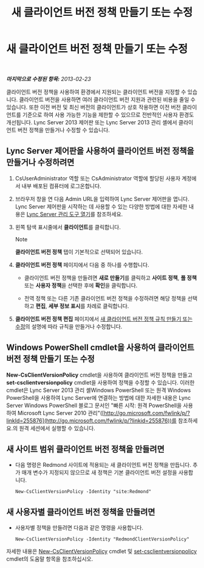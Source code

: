 ﻿---
title: 새 클라이언트 버전 정책 만들기 또는 수정
TOCTitle: 새 클라이언트 버전 정책 만들기 또는 수정
ms:assetid: 4be6e449-aa82-4b46-abb1-d31281573a72
ms:mtpsurl: https://technet.microsoft.com/ko-kr/library/JJ898476(v=OCS.15)
ms:contentKeyID: 52056834
ms.date: 08/10/2015
mtps_version: v=OCS.15
ms.translationtype: HT
---

# 새 클라이언트 버전 정책 만들기 또는 수정

 

_**마지막으로 수정된 항목:** 2013-02-23_

클라이언트 버전 정책을 사용하여 환경에서 지원되는 클라이언트 버전을 지정할 수 있습니다. 클라이언트 버전을 사용하면 여러 클라이언트 버전 지원과 관련된 비용을 줄일 수 있습니다. 또한 이전 버전 및 최신 버전의 클라이언트가 상호 작용하면 이전 버전 클라이언트를 기준으로 하여 사용 가능한 기능을 제한할 수 있으므로 전반적인 사용자 환경도 개선됩니다. Lync Server 2013 제어판 또는 Lync Server 2013 관리 셸에서 클라이언트 버전 정책을 만들거나 수정할 수 있습니다.

## Lync Server 제어판을 사용하여 클라이언트 버전 정책을 만들거나 수정하려면

1.  CsUserAdministrator 역할 또는 CsAdministrator 역할에 할당된 사용자 계정에서 내부 배포된 컴퓨터에 로그온합니다.

2.  브라우저 창을 연 다음 Admin URL을 입력하여 Lync Server 제어판을 엽니다. Lync Server 제어판을 시작하는 데 사용할 수 있는 다양한 방법에 대한 자세한 내용은 [Lync Server 관리 도구 열기](lync-server-2013-open-lync-server-administrative-tools.md)를 참조하세요.

3.  왼쪽 탐색 표시줄에서 **클라이언트**를 클릭합니다.
    

    > [!NOTE]
    > <STRONG>클라이언트 버전 정책</STRONG> 탭이 기본적으로 선택되어 있습니다.



4.  **클라이언트 버전 정책** 페이지에서 다음 중 하나를 수행합니다.
    
      - 클라이언트 버전 정책을 만들려면 **새로 만들기**를 클릭하고 **사이트 정책**, **풀 정책** 또는 **사용자 정책**을 선택한 후에 **확인**을 클릭합니다.
    
      - 전역 정책 또는 다른 기존 클라이언트 버전 정책을 수정하려면 해당 정책을 선택하고 **편집**, **세부 정보 표시**를 차례로 클릭합니다.

5.  **클라이언트 버전 정책 편집** 페이지에서 [새 클라이언트 버전 정책 규칙 만들기 또는 수정](lync-server-2013-create-or-modify-a-new-client-version-policy-rule.md)의 설명에 따라 규칙을 만들거나 수정합니다.

## Windows PowerShell cmdlet을 사용하여 클라이언트 버전 정책 만들기 또는 수정

**New-CsClientVersionPolicy** cmdlet을 사용하여 클라이언트 버전 정책을 만들고 **set-csclientversionpolicy** cmdlet을 사용하여 정책을 수정할 수 있습니다. 이러한 cmdlet은 Lync Server 2013 관리 셸Windows PowerShell 또는 원격 Windows PowerShell을 사용하여 Lync Server에 연결하는 방법에 대한 자세한 내용은 Lync Server Windows PowerShell 블로그 문서인 "빠른 시작: 원격 PowerShell을 사용하여 Microsoft Lync Server 2010 관리"([http://go.microsoft.com/fwlink/p/?linkId=255876](http://go.microsoft.com/fwlink/p/?linkid=255876))를 참조하세요.의 원격 세션에서 실행할 수 있습니다.

## 새 사이트 범위 클라이언트 버전 정책을 만들려면

  - 다음 명령은 Redmond 사이트에 적용되는 새 클라이언트 버전 정책을 만듭니다. 추가 매개 변수가 지정되지 않으므로 새 정책은 기본 클라이언트 버전 설정을 사용합니다.
    
        New-CsClientVersionPolicy -Identity "site:Redmond"

## 새 사용자별 클라이언트 버전 정책을 만들려면

  - 사용자별 정책을 만들려면 다음과 같은 명령을 사용합니다.
    
        New-CsClientVersionPolicy -Identity "RedmondClientVersionPolicy"

자세한 내용은 [New-CsClientVersionPolicy](https://docs.microsoft.com/en-us/powershell/module/skype/New-CsClientVersionPolicy) cmdlet 및 [set-csclientversionpolicy](https://docs.microsoft.com/en-us/powershell/module/skype/Set-CsClientVersionPolicy) cmdlet의 도움말 항목을 참조하십시오.

